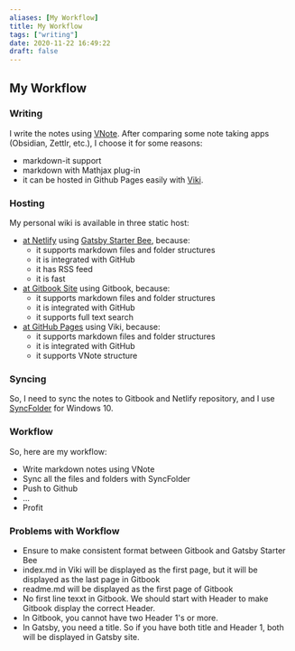 ```yaml
---
aliases: [My Workflow]
title: My Workflow
tags: ["writing"]
date: 2020-11-22 16:49:22
draft: false
---
```


## My Workflow

### Writing

I write the notes using [VNote](https://tamlok.gitee.io/vnote/en_us/). After comparing some note taking apps (Obsidian, Zettlr, etc.), I choose it for some reasons:

- markdown-it support
- markdown with Mathjax plug-in
- it can be hosted in Github Pages easily with [Viki](https://tamlok.gitee.io/viki/).

### Hosting

My personal wiki is available in three static host:

- [at Netlify](https://irosyadi.netlify.app/) using [Gatsby Starter Bee](https://github.com/JaeYeopHan/gatsby-starter-bee), because:
    - it supports markdown files and folder structures
    - it is integrated with GitHub
    - it has RSS feed
    - it is fast
- [at Gitbook Site](https://irosyadi.gitbook.io/) using Gitbook, because:
    - it supports markdown files and folder structures
    - it is integrated with GitHub
    - it supports full text search
- [at GitHub Pages](https://irosyadi.github.io/) using Viki, because:
    - it supports markdown files and folder structures
    - it is integrated with GitHub
    - it supports VNote structure

### Syncing

So, I need to sync the notes to Gitbook and Netlify repository, and I use [SyncFolder](https://www.microsoft.com/en-us/p/syncfolder/9nc73mjwhsww) for Windows 10.

### Workflow

So, here are my workflow:

- Write markdown notes using VNote
- Sync all the files and folders with SyncFolder
- Push to Github
- ...
- Profit

### Problems with Workflow

- Ensure to make consistent format between Gitbook and Gatsby Starter Bee
- index.md in Viki will be displayed as the first page, but it will be displayed as the last page in Gitbook
- readme.md will be displayed as the first page of Gitbook
- No first line texxt in Gitbook. We should start with Header to make Gitbook display the correct Header.
- In Gitbook, you cannot have two Header 1's or more.
- In Gatsby, you need a title. So if you have both title and Header 1, both will be displayed in Gatsby site.
